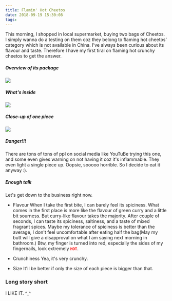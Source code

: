 ```yaml
---
title: Flamin' Hot Cheetos
date: 2018-09-19 15:30:08
tags:
---
```


This morning, I shopped in local supermarket, buying two bags of Cheetos. I simply wanna do a testing on them coz they belong to flaming hot cheetos' category which is not available in China. 
I've always been curious about its flavour and taste. Therefore I have my first tiral on flaming hot crunchy cheetos to get the answer.

##### **Overview of its package**
<img src="/images/front-of-flaming-hot-crunchy-cheetos.jpeg" >

##### **What's inside**
<img src="/images/inside-of-flaming-hot-crunchy-cheetos.jpeg" >

##### **Close-up of one piece**
<img src="/images/closeup-of-one-piece-of-flaming-hot-crunchy-cheetos.jpeg" >

##### **Danger!!!**
There are tons of tons of ppl on social media like YouTuBe trying this one, and some even gives warning on not having it coz it's inflammable. They even light a single piece up.
Oopsie, sooooo horrible. So I decide to eat it anyway :).

##### **Enough talk**
Let's get down to the business right now.

* Flavour
When I take the first bite, I can barely feel its spiciness. What comes in the first place is more like the flavour of green curry and a little bit sourness. But curry-like flavour takes the majority.
After couple of seconds, I can taste its spiciness, saltiness, and a taste of mixed fragrant spices.
Maybe my tolerance of spiciness is better than the average, I don't feel uncomfortable after eating half the bag(May my butt will give a disapproval on what I am saying next morning in bathroom.)
Btw, my finger is turned into red, especially the sides of my fingernails, look extremely <font color="red"><strong>`HOT`</strong></font>.

* Crunchiness
Yea, it's very crunchy.

* Size
It'll be better if only the size of each piece is bigger than that.

### **Long story short**
I LIKE IT. ^_^